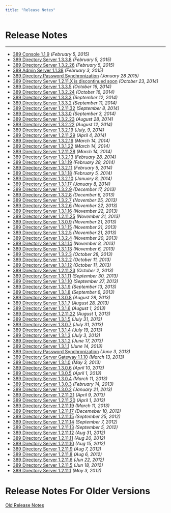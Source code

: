 ```yaml
---
title: "Release Notes"
---
```


# Release Notes
---------------

-   [ 389 Console 1.1.9](release-console-1-1-9.html) *(February 5, 2015)*
-   [ 389 Directory Server 1.3.3.8](release-1-3-3-8.html) *(February 5, 2015)*
-   [ 389 Directory Server 1.3.2.26](release-1-3-2-26.html) *(February 5, 2015)*
-   [ 389 Admin Server 1.1.38](release-admin-1-1-38.html) *(February 3, 2015)*
-   [ 389 Directory Password Synchronization](release-passsync-1-1-6.html) *(January 28 2015)*
-   [ 389 Directory Server 1.2.11.X is discontinued soon](end-1-2-11.html) *(October 23, 2014)* 
-   [ 389 Directory Server 1.3.3.5](release-1-3-3-5.html) *(October 16, 2014)*
-   [ 389 Directory Server 1.3.2.24](release-1-3-2-24.html) *(October 16, 2014)*
-   [ 389 Directory Server 1.3.3.3](release-1-3-3-3.html) *(September 12, 2014)*
-   [ 389 Directory Server 1.3.3.2](release-1-3-3-2.html) *(September 11, 2014)*
-   [ 389 Directory Server 1.2.11.32](release-1-2-11-32.html) *(September 8, 2014)* 
-   [ 389 Directory Server 1.3.3.0](release-1-3-3-0.html) *(September 3, 2014)*
-   [ 389 Directory Server 1.3.2.23](release-1-3-2-23.html) *(August 28, 2014)*
-   [ 389 Directory Server 1.3.2.22](release-1-3-2-22.html) *(August 12, 2014)*
-   [ 389 Directory Server 1.3.2.19](release-1-3-2-19.html) *(July, 9, 2014)*
-   [ 389 Directory Server 1.2.11.29](release-1-2-11-29.html) *(April 4, 2014)*
-   [ 389 Directory Server 1.3.2.16](release-1-3-2-16.html) *(March 14, 2014)*
-   [ 389 Directory Server 1.3.1.22](release-1-3-1-22.html) *(March 14, 2014)*
-   [ 389 Directory Server 1.2.11.28](release-1-2-11-28.html) *(March 14, 2014)*
-   [ 389 Directory Server 1.3.2.13](release-1-3-2-13.html) *(February 28, 2014)*
-   [ 389 Directory Server 1.3.1.19](release-1-3-1-19.html) *(February 28, 2014)*
-   [ 389 Directory Server 1.3.2.11](release-1-3-2-11.html) *(February 5, 2014)*
-   [ 389 Directory Server 1.3.1.18](release-1-3-1-18.html) *(February 5, 2014)*
-   [ 389 Directory Server 1.3.2.10](release-1-3-2-10.html) *(January 8, 2014)*
-   [ 389 Directory Server 1.3.1.17](release-1-3-1-17.html) *(January 8, 2014)*
-   [ 389 Directory Server 1.3.2.9](release-1-3-2-9.html) *(December 17, 2013)*
-   [ 389 Directory Server 1.3.2.8](release-1-3-2-8.html) *(December 6, 2013)*
-   [ 389 Directory Server 1.3.2.7](release-1-3-2-7.html) *(November 25, 2013)*
-   [ 389 Directory Server 1.3.2.6](release-1-3-2-6.html) *(November 22, 2013)*
-   [ 389 Directory Server 1.3.1.16](release-1-3-1-16.html) *(November 22, 2013)*
-   [ 389 Directory Server 1.2.11.25](release-1-2-11-25.html) *(November 21, 2013)*
-   [ 389 Directory Server 1.3.0.9](release-1-3-0-9.html) *(November 21, 2013)*
-   [ 389 Directory Server 1.3.1.15](release-1-3-1-15.html) *(November 21, 2013)*
-   [ 389 Directory Server 1.3.2.5](release-1-3-2-5.html) *(November 21, 2013)*
-   [ 389 Directory Server 1.3.2.4](release-1-3-2-4.html) *(November 20, 2013)*
-   [ 389 Directory Server 1.3.1.14](release-1-3-1-14.html) *(November 8, 2013)*
-   [ 389 Directory Server 1.3.1.13](release-1-3-1-13.html) *(November 6, 2013)*
-   [ 389 Directory Server 1.3.2.3](release-1-3-2-3.html) *(October 28, 2013)*
-   [ 389 Directory Server 1.3.2.2](release-1-3-2-2.html) *(October 11, 2013)*
-   [ 389 Directory Server 1.3.1.12](release-1-3-1-12.html) *(October 11, 2013)*
-   [ 389 Directory Server 1.2.11.23](release-1-2-11-23.html) *(October 2, 2013)*
-   [ 389 Directory Server 1.3.1.11](release-1-3-1-11.html) *(September 30, 2013)*
-   [ 389 Directory Server 1.3.1.10](release-1-3-1-10.html) *(September 27, 2013)*
-   [ 389 Directory Server 1.3.1.9](release-1-3-1-9.html) *(September 13, 2013)*
-   [ 389 Directory Server 1.3.1.8](release-1-3-1-8.html) *(September 6, 2013)*
-   [ 389 Directory Server 1.3.0.8](release-1-3-0-8.html) *(August 28, 2013)*
-   [ 389 Directory Server 1.3.1.7](release-1-3-1-7.html) *(August 28, 2013)*
-   [ 389 Directory Server 1.3.1.6](release-1-3-1-6.html) *(August 1, 2013)*
-   [ 389 Directory Server 1.2.11.22](release-1-2-11-22.html) *(August 1, 2013)*
-   [ 389 Directory Server 1.3.1.5](release-1-3-1-5.html) *(July 31, 2013)*
-   [ 389 Directory Server 1.3.0.7](release-1-3-0-7.html) *(July 31, 2013)*
-   [ 389 Directory Server 1.3.1.4](release-1-3-1-4.html) *(July 19, 2013)*
-   [ 389 Directory Server 1.3.1.3](release-1-3-1-3.html) *(July 3, 2013)*
-   [ 389 Directory Server 1.3.1.2](release-1-3-1-2.html) *(June 17, 2013)*
-   [ 389 Directory Server 1.3.1.1](release-1-3-1-1.html) *(June 14, 2013)*
-   [ 389 Directory Password Synchronization](release-passsync-1-1-5.html) *(June 3, 2013)*
-   [ 389 Directory Server Gateway 1.1.10](release-1-1-10.html) *(March 13, 2013)*
-   [ 389 Directory Server 1.3.1.0](release-1-3-1-0.html) *(May 3, 2013)*
-   [ 389 Directory Server 1.3.0.6](release-1-3-0-6.html) *(April 10, 2013)*
-   [ 389 Directory Server 1.3.0.5](release-1-3-0-5.html) *(April 1, 2013)*
-   [ 389 Directory Server 1.3.0.4](release-1-3-0-4.html) *(March 11, 2013)*
-   [ 389 Directory Server 1.3.0.3](release-1-3-0-3.html) *(February 14, 2013)*
-   [ 389 Directory Server 1.3.0.2](release-1-3-0-2.html) *(January 21, 2013)*
-   [ 389 Directory Server 1.2.11.21](release-1-2-11-21.html) *(April 9, 2013)*
-   [ 389 Directory Server 1.2.11.20](release-1-2-11-20.html) *(April 1, 2013)*
-   [ 389 Directory Server 1.2.11.19](release-1-2-11-19.html) *(March 11, 2013)*
-   [ 389 Directory Server 1.2.11.17](release-1-2-11-17.html) *(Decemeber 10, 2012)*
-   [ 389 Directory Server 1.2.11.15](release-1-2-11-15.html) *(September 25, 2012)*
-   [ 389 Directory Server 1.2.11.14](release-1-2-11-14.html) *(September 7, 2012)*
-   [ 389 Directory Server 1.2.11.13](release-1-2-11-13.html) *(September 5, 2012)*
-   [ 389 Directory Server 1.2.11.12](release-1-2-11-12.html) *(Aug 31, 2012)*
-   [ 389 Directory Server 1.2.11.11](release-1-2-11-11.html) *(Aug 20, 2012)*
-   [ 389 Directory Server 1.2.11.10](release-1-2-11-10.html) *(Aug 15, 2012)*
-   [ 389 Directory Server 1.2.11.9](release-1-2-11-9.html) *(Aug 7, 2012)*
-   [ 389 Directory Server 1.2.11.8](release-1-2-11-8.html) *(Aug 6, 2012)*
-   [ 389 Directory Server 1.2.11.6](release-1-2-11-6.html) *(Jun 22, 2012)*
-   [ 389 Directory Server 1.2.11.5](release-1-2-11-5.html) *(Jun 18, 2012)*
-   [ 389 Directory Server 1.2.11.1](release-1-2-11-1.html) *(May 3, 2012)*

Release Notes For Older Versions
================================

[Old Release Notes](old-release-notes.html)

